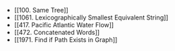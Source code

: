 - [[100. Same Tree]]
- [[1061. Lexicographically Smallest Equivalent String]]
- [[417. Pacific Atlantic Water Flow]]
- [[472. Concatenated Words]]
- [[1971. Find if Path Exists in Graph]]